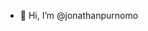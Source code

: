 - 👋 Hi, I’m @jonathanpurnomo


<!---
jonathanpurnomo/jonathanpurnomo is a ✨ special ✨ repository because its `README.md` (this file) appears on your GitHub profile.
You can click the Preview link to take a look at your changes.
--->
